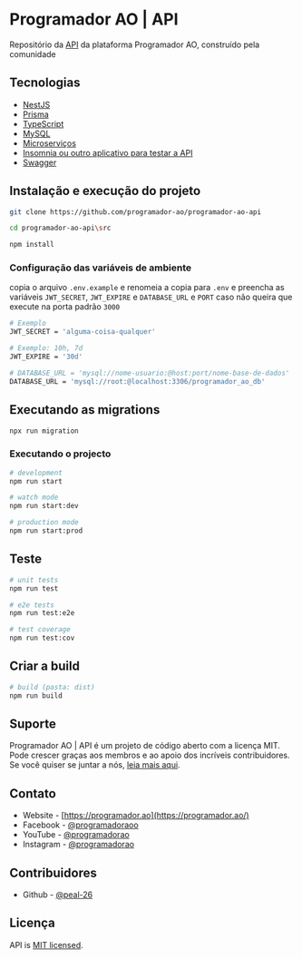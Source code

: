 # Programador AO | API

Repositório da [API](http://github.com/Programador-AO/programador-ao-api) da plataforma Programador AO, construído pela comunidade

## Tecnologias

- [NestJS](https://www.fastify.io/)
- [Prisma](https://www.prisma.io/)
- [TypeScript](https://www.typescriptlang.org/)
- [MySQL](https://www.mysql.com/)
- [Microserviços](https://microservices.io/)
- [Insomnia ou outro aplicativo para testar a API](https://insomnia.rest/download)
- [Swagger](https://swagger.io/)

## Instalação e execução do projeto

```bash
git clone https://github.com/programador-ao/programador-ao-api

cd programador-ao-api\src

npm install
```

### Configuração das variáveis de ambiente

copia o arquivo `.env.example` e renomeia a copia para `.env` e preencha as variáveis `JWT_SECRET`, `JWT_EXPIRE` e `DATABASE_URL` e `PORT` caso não queira que execute na porta padrão `3000`

```sh
# Exemplo
JWT_SECRET = 'alguma-coisa-qualquer'

# Exemplo: 10h, 7d 
JWT_EXPIRE = '30d'

# DATABASE_URL = 'mysql://nome-usuario:@host:port/nome-base-de-dados'
DATABASE_URL = 'mysql://root:@localhost:3306/programador_ao_db' 
```

## Executando as migrations

```bash
npx run migration
```

### Executando o projecto

```bash
# development
npm run start

# watch mode
npm run start:dev

# production mode
npm run start:prod
```

## Teste

```bash
# unit tests
npm run test

# e2e tests
npm run test:e2e

# test coverage
npm run test:cov
```

## Criar a build

```bash
# build (pasta: dist)
npm run build

```

## Suporte

Programador AO | API é um projeto de código aberto com a licença MIT. Pode crescer graças aos membros e ao apoio dos incríveis contribuidores. Se você quiser se juntar a nós, [leia mais aqui](https://programador.ao/sobre-nos).

## Contato

- Website - [https://programador.ao](https://programador.ao/)
- Facebook - [@programadoraoo](https://web.facebook.com/programadoraoo)
- YouTube - [@programadorao](https://www.youtube.com/@programadorao)
- Instagram - [@programadorao](https://www.instagram.com/programadorao/)

## Contribuidores

- Github - [@peal-26](https://github.com/peal-26/)

## Licença

API is [MIT licensed](LICENSE).
